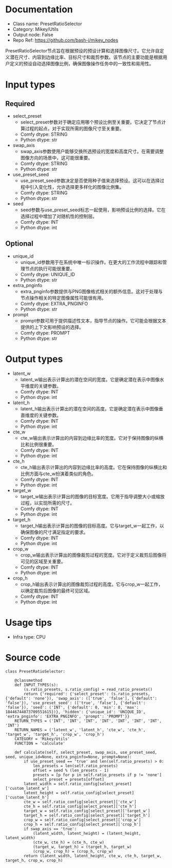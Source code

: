 # Documentation
- Class name: PresetRatioSelector
- Category: Mikey/Utils
- Output node: False
- Repo Ref: https://github.com/bash-j/mikey_nodes

PresetRatioSelector节点旨在根据预设的预设计算和选择图像尺寸。它允许自定义潜在尺寸、内容到边缘比率、目标尺寸和裁剪参数。该节点的主要功能是根据用户定义的预设自动选择图像比例，确保图像操作任务中的一致性和易用性。

# Input types
## Required
- select_preset
    - select_preset参数对于确定应用哪个预设比例至关重要。它决定了节点计算过程的起点，对于实现所需的图像尺寸至关重要。
    - Comfy dtype: STRING
    - Python dtype: str
- swap_axis
    - swap_axis参数使用户能够交换所选预设的宽度和高度尺寸。在需要调整图像方向的场景中，这可能很重要。
    - Comfy dtype: STRING
    - Python dtype: str
- use_preset_seed
    - use_preset_seed参数决定是否使用种子值来选择预设。这可以在选择过程中引入变化性，允许选择更多样化的图像比例集。
    - Comfy dtype: STRING
    - Python dtype: str
- seed
    - seed参数与use_preset_seed标志一起使用，影响预设比例的选择。它在选择过程中增加了对随机性的控制层。
    - Comfy dtype: INT
    - Python dtype: int
## Optional
- unique_id
    - unique_id参数用于在系统中唯一标识操作。在更大的工作流程中跟踪和管理节点的执行可能很重要。
    - Comfy dtype: UNIQUE_ID
    - Python dtype: str
- extra_pnginfo
    - extra_pnginfo参数提供与PNG图像格式相关的额外信息。这对于处理与节点操作相关的特定图像属性可能很有用。
    - Comfy dtype: EXTRA_PNGINFO
    - Python dtype: str
- prompt
    - prompt参数可用于提供描述性文本，指导节点的操作。它可能会根据文本提供的上下文影响预设的选择。
    - Comfy dtype: PROMPT
    - Python dtype: str

# Output types
- latent_w
    - latent_w输出表示计算出的潜在空间的宽度。它是确定潜在表示中图像水平维度的关键参数。
    - Comfy dtype: INT
    - Python dtype: int
- latent_h
    - latent_h输出表示计算出的潜在空间的高度。它是确定潜在表示中图像垂直维度的关键参数。
    - Comfy dtype: INT
    - Python dtype: int
- cte_w
    - cte_w输出表示计算出的内容到边缘比率的宽度。它对于保持图像的纵横比和比例很重要。
    - Comfy dtype: INT
    - Python dtype: int
- cte_h
    - cte_h输出表示计算出的内容到边缘比率的高度。它在保持图像的纵横比和比例方面与cte_w扮演着类似的角色。
    - Comfy dtype: INT
    - Python dtype: int
- target_w
    - target_w输出表示计算出的图像的目标宽度。它用于指导调整大小或缩放过程，以实现所需的尺寸。
    - Comfy dtype: INT
    - Python dtype: int
- target_h
    - target_h输出表示计算出的图像的目标高度。它与target_w一起工作，以确保图像的尺寸满足指定的要求。
    - Comfy dtype: INT
    - Python dtype: int
- crop_w
    - crop_w输出表示计算出的图像裁剪过程的宽度。它对于定义裁剪后图像将可见的区域至关重要。
    - Comfy dtype: INT
    - Python dtype: int
- crop_h
    - crop_h输出表示计算出的图像裁剪过程的高度。它与crop_w一起工作，以确定裁剪后图像的最终可见区域。
    - Comfy dtype: INT
    - Python dtype: int

# Usage tips
- Infra type: CPU

# Source code
```
class PresetRatioSelector:

    @classmethod
    def INPUT_TYPES(s):
        (s.ratio_presets, s.ratio_config) = read_ratio_presets()
        return {'required': {'select_preset': (s.ratio_presets, {'default': 'none'}), 'swap_axis': (['true', 'false'], {'default': 'false'}), 'use_preset_seed': (['true', 'false'], {'default': 'false'}), 'seed': ('INT', {'default': 0, 'min': 0, 'max': 18446744073709551615})}, 'hidden': {'unique_id': 'UNIQUE_ID', 'extra_pnginfo': 'EXTRA_PNGINFO', 'prompt': 'PROMPT'}}
    RETURN_TYPES = ('INT', 'INT', 'INT', 'INT', 'INT', 'INT', 'INT', 'INT')
    RETURN_NAMES = ('latent_w', 'latent_h', 'cte_w', 'cte_h', 'target_w', 'target_h', 'crop_w', 'crop_h')
    CATEGORY = 'Mikey/Utils'
    FUNCTION = 'calculate'

    def calculate(self, select_preset, swap_axis, use_preset_seed, seed, unique_id=None, extra_pnginfo=None, prompt=None):
        if use_preset_seed == 'true' and len(self.ratio_presets) > 0:
            len_presets = len(self.ratio_presets)
            offset = seed % (len_presets - 1)
            presets = [p for p in self.ratio_presets if p != 'none']
            select_preset = presets[offset]
        latent_width = self.ratio_config[select_preset]['custom_latent_w']
        latent_height = self.ratio_config[select_preset]['custom_latent_h']
        cte_w = self.ratio_config[select_preset]['cte_w']
        cte_h = self.ratio_config[select_preset]['cte_h']
        target_w = self.ratio_config[select_preset]['target_w']
        target_h = self.ratio_config[select_preset]['target_h']
        crop_w = self.ratio_config[select_preset]['crop_w']
        crop_h = self.ratio_config[select_preset]['crop_h']
        if swap_axis == 'true':
            (latent_width, latent_height) = (latent_height, latent_width)
            (cte_w, cte_h) = (cte_h, cte_w)
            (target_w, target_h) = (target_h, target_w)
            (crop_w, crop_h) = (crop_h, crop_w)
        return (latent_width, latent_height, cte_w, cte_h, target_w, target_h, crop_w, crop_h)
```